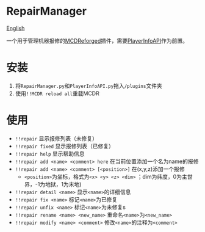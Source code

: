 # RepairManager

[English](https://github.com/wyf0762/RepairManager/blob/master/doc/README_en.md)

一个用于管理机器报修的[MCDReforged](https://github.com/Fallen-Breath/MCDReforged/)插件，需要[PlayerInfoAPI](https://github.com/TISUnion/PlayerInfoAPI)作为前置。

# 安装

1. 将`RepairManager.py`和`PlayerInfoAPI.py`拖入`/plugins`文件夹
2. 使用`!!MCDR reload all`重载MCDR

# 使用

 - `!!repair` 显示报修列表（未修复）
 - `!!repair fixed` 显示报修列表（已修复）
 - `!!repair help` 显示帮助信息
 - `!!repair add <name> <comment> here` 在当前位置添加一个名为name的报修
 - `!!repair add <name> <comment> [<position>]` 在(x,y,z)添加一个报修
    - `<position>`为坐标，格式为`<x> <y> <z> <dim>` ；dim为纬度，0为主世界，-1为地狱，1为末地)
 - `!!repair detail <name>` 显示`<name>`的详细信息
 - `!!repair fix <name>` 标记`<name>`为已修复
 - `!!repair unfix <name>` 标记`<name>`为未修复s
 - `!!repair rename <name> <new_name>` 重命名`<name>`为`<new_name>`
 - `!!repair modify <name> <comment>` 修改`<name>`的注释为`<comment>`

